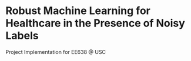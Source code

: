 # Robust Machine Learning for Healthcare in the Presence of Noisy Labels
Project Implementation for EE638 @ USC
